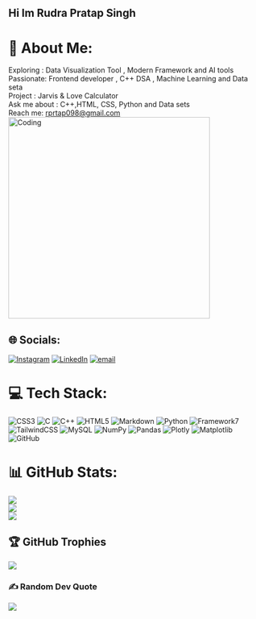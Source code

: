 ## Hi Im Rudra Pratap Singh 
# 💫 About Me:
Exploring :  Data Visualization Tool , Modern Framework and AI tools<br>Passionate: Frontend developer , C++ DSA , Machine Learning and Data seta<br>Project : Jarvis & Love Calculator<br>Ask me about : C++,HTML, CSS, Python and Data sets<br>Reach me: rprtap098@gmail.com<br>
<img aling = "right" alt="Coding" width ="400" src = "https://www.google.com/search?sca_esv=4b995b00999b8af2&rlz=1C1UEAD_enIN1071IN1071&sxsrf=AE3TifNZtiyKLWqPNixFBmimqLvtAT6omQ:1748375924369&q=animated+coding+gif&udm=2&fbs=AIIjpHx8U4uZDOCVmaJPlNVvOCUdDaBv2kf5r9AlO4g-pMaOH20X_YTmPTfs3sWeJjfEL9Y34defwKuu9EGE7qqRvA_0FNkbap3OelIMMuG4npsFXMKNHU2c4xW9F-DVzDurTWOtsgCFJrXxdkWMCBgR0VzsyJu2r91sii5HCYvL4Omqc97uSfV-pHtJOsJq6C3GFXj6ZQXaPQwSb-ceGPvqAt5Mgnu-cvPH9fPNaEvRorUXr_J-fSsn9g296XVE8uRUQJrjxL9p4pXsIKr_ndnRSMdrQplrjQ&sa=X&sqi=2&ved=2ahUKEwi0sp_vt8SNAxXM8DgGHVV7EiYQtKgLegQIFxAB&biw=767&bih=695&dpr=1.25#vhid=dbrfb5dvHO4gVM&vssid=mosaic">

## 🌐 Socials:
[![Instagram](https://img.shields.io/badge/Instagram-%23E4405F.svg?logo=Instagram&logoColor=white)](https://instagram.com/_shashank_yadav_10) [![LinkedIn](https://img.shields.io/badge/LinkedIn-%230077B5.svg?logo=linkedin&logoColor=white)](https://linkedin.com/in/rudra-pratap-singh) [![email](https://img.shields.io/badge/Email-D14836?logo=gmail&logoColor=white)](mailto:rprtap098@gmail.com) 

# 💻 Tech Stack:
![CSS3](https://img.shields.io/badge/css3-%231572B6.svg?style=for-the-badge&logo=css3&logoColor=white) ![C](https://img.shields.io/badge/c-%2300599C.svg?style=for-the-badge&logo=c&logoColor=white) ![C++](https://img.shields.io/badge/c++-%2300599C.svg?style=for-the-badge&logo=c%2B%2B&logoColor=white) ![HTML5](https://img.shields.io/badge/html5-%23E34F26.svg?style=for-the-badge&logo=html5&logoColor=white) ![Markdown](https://img.shields.io/badge/markdown-%23000000.svg?style=for-the-badge&logo=markdown&logoColor=white) ![Python](https://img.shields.io/badge/python-3670A0?style=for-the-badge&logo=python&logoColor=ffdd54) ![Framework7](https://img.shields.io/badge/framework7-%23EE350F.svg?style=for-the-badge&logo=framework7&logoColor=white) ![TailwindCSS](https://img.shields.io/badge/tailwindcss-%2338B2AC.svg?style=for-the-badge&logo=tailwind-css&logoColor=white) ![MySQL](https://img.shields.io/badge/mysql-4479A1.svg?style=for-the-badge&logo=mysql&logoColor=white) ![NumPy](https://img.shields.io/badge/numpy-%23013243.svg?style=for-the-badge&logo=numpy&logoColor=white) ![Pandas](https://img.shields.io/badge/pandas-%23150458.svg?style=for-the-badge&logo=pandas&logoColor=white) ![Plotly](https://img.shields.io/badge/Plotly-%233F4F75.svg?style=for-the-badge&logo=plotly&logoColor=white) ![Matplotlib](https://img.shields.io/badge/Matplotlib-%23ffffff.svg?style=for-the-badge&logo=Matplotlib&logoColor=black) ![GitHub](https://img.shields.io/badge/github-%23121011.svg?style=for-the-badge&logo=github&logoColor=white)
# 📊 GitHub Stats:
![](https://github-readme-stats.vercel.app/api?username=RudraPratapSingh10&theme=radical&hide_border=false&include_all_commits=true&count_private=false)<br/>
![](https://nirzak-streak-stats.vercel.app/?user=RudraPratapSingh10&theme=radical&hide_border=false)<br/>
![](https://github-readme-stats.vercel.app/api/top-langs/?username=RudraPratapSingh10&theme=radical&hide_border=false&include_all_commits=true&count_private=false&layout=compact)

## 🏆 GitHub Trophies
![](https://github-profile-trophy.vercel.app/?username=RudraPratapSingh10&theme=radical&no-frame=false&no-bg=false&margin-w=4)

### ✍️ Random Dev Quote
![](https://quotes-github-readme.vercel.app/api?type=vetical&theme=radical)


